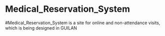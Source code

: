# Medical_Reservation_System
#Medical_Reservation_System is a site for online and non-attendance visits, which is being designed in GUILAN
